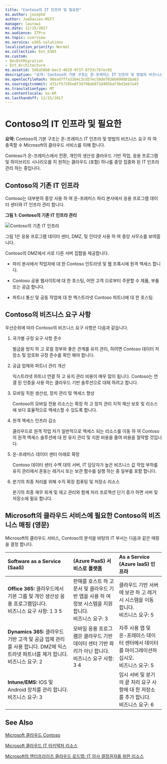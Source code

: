 ```yaml
---
title: "Contoso의 IT 인프라 및 필요한"
ms.author: josephd
author: JoeDavies-MSFT
manager: laurawi
ms.date: 12/15/2017
ms.audience: ITPro
ms.topic: overview
ms.service: o365-solutions
localization_priority: Normal
ms.collection: Ent_O365
ms.custom:
- DecEntMigration
- Ent_Architecture
ms.assetid: 5d6a58b8-bec3-4629-9737-8733c7b7ec92
description: "요약: Contoso의 기본 구조는 온-프레미스 IT 인프라 및 방법의 비즈니스 요구 하 여 충족할 수 Microsoft의 클라우드 서비스를 이해 합니다."
ms.openlocfilehash: 98ead7ffa3164c3cd57ec50def836b690881ba63
ms.sourcegitcommit: d31cf57295e8f3d798ab971d405baf3bd3eb7a45
ms.translationtype: MT
ms.contentlocale: ko-KR
ms.lasthandoff: 12/15/2017
---
```

# <a name="contosos-it-infrastructure-and-needs"></a>Contoso의 IT 인프라 및 필요한

 **요약:** Contoso의 기본 구조는 온-프레미스 IT 인프라 및 방법의 비즈니스 요구 하 여 충족할 수 Microsoft의 클라우드 서비스를 이해 합니다.
  
Contoso가 온-프레미스에서 전환, 개인의 생산성 클라우드 기반 작업, 응용 프로그램 및 하이브리드 시나리오를 지 원하는 클라우드 (포함) 하나를 중앙 집중화 된 IT 인프라 관리 하는 중입니다.
  
## <a name="contosos-existing-it-infrastructure"></a>Contoso의 기존 IT 인프라

Contoso는 대부분의 중앙 사용 하 여 온-프레미스 파리 본사에서 응용 프로그램 데이터 센터와 IT 인프라 관리 합니다.
  
**그림 1: Contoso의 기존 IT 인프라 관리**

![Contoso의 기존 IT 인프라](images/Contoso_Poster/Existing_IT.png)
  
그림 1은 응용 프로그램 데이터 센터, DMZ, 및 인터넷 사용 하 여 중앙 사무소를 보여줍니다.
  
Contoso의 DMZ에서 서로 다른 서버 집합을 제공합니다.
  
- 파리 본사에서 작업자에 대 한 Contoso 인트라넷 및 웹 프록시에 원격 액세스 합니다.
    
- Contoso 공용 웹사이트에 대 한 호스팅, 어떤 고객 으로부터 주문할 수 제품, 부품 또는 공급 합니다.
    
- 파트너 통신 및 공동 작업에 대 한 엑스트라넷 Contoso 파트너에 대 한 호스팅.
    
## <a name="contosos-business-needs"></a>Contoso의 비즈니스 요구 사항

우선순위에 따라 Contoso의 비즈니스 요구 사항은 다음과 같습니다.
  
1. 국가별 규정 요구 사항 준수
    
    벌금을 방지 하 고 로컬 정부와 좋은 관계를 유지 관리, 하려면 Contoso 데이터 저장소 및 암호화 규정 준수를 확인 해야 합니다.
    
2. 공급 업체와 파트너 관리 개선
    
    익스트라넷 파트너 연결 하 고 유지 관리 비용이 매우 많이 됩니다. Contoso는 연결 된 인증을 사용 하는 클라우드 기반 솔루션으로 대체 하려고 합니다.
    
3. 모바일 직원 생산성, 장치 관리 및 액세스 향상
    
    Contoso의 모바일 전용 리소스는 확장 하 고 장치 관리 지적 재산 보호 및 리소스에 보다 효율적으로 액세스할 수 있도록 합니다.
    
4. 원격 액세스 인프라 감소
    
    클라우드로 원격 작업 자가 일반적으로 액세스 되는 리소스를 이동 하 여 Contoso의 원격 액세스 솔루션에 대 한 유지 관리 및 지원 비용을 줄여 비용을 절약할 것입니다.
    
5. 온-프레미스 데이터 센터 아래로 확장
    
    Contoso 데이터 센터 수백 대의 서버, IT 담당자가 높은 비즈니스 값 작업 부하를 유지 관리에서 혼동는 레거시 또는 보관 함수를 실행 하는 중 일부를 포함 합니다.
    
6. 분기의 최종 처리를 위해 수직 확장 컴퓨팅 및 저장소 리소스
    
    분기의 최종 재무 회계 및 재고 관리와 함께 처리 프로젝션 단기 증가 하면 서버 및 저장소에 필요 합니다.
    
## <a name="mapping-contosos-business-needs-to-microsofts-cloud-offerings"></a>Microsoft의 클라우드 서비스에 필요한 Contoso의 비즈니스 매핑 (영문)

Microsoft의 클라우드 서비스, Contoso의 분석을 바탕의 IT 부서는 다음과 같은 매핑을 결정 합니다.
  
|**Software as a Service (SaaS)**|**(Azure PaaS) 서비스로 플랫폼**|**As a Service (Azure IaaS) 인프라**|
|:-----|:-----|:-----|
|**Office 365:** 클라우드에서 기본 그룹 및 개인 생산성 응용 프로그램입니다. <br/> 비즈니스 요구 사항: 1 3 5  <br/> |판매를 호스트 하 고 문서 및 클라우드 기반 앱을 사용 하 여 정보 시스템을 지원 합니다.  <br/> 비즈니스 요구: 3  <br/> |클라우드 기반 서버에 보관 하 고 레거시 시스템을 이동 합니다.  <br/> 비즈니스 요구: 5  <br/> |
|**Dynamics 365:** 클라우드 기반 고객 및 공급 업체 관리를 사용 합니다. DMZ에 익스트라넷 파트너를 제거 합니다.<br/> 비즈니스 요구: 2  <br/> |모바일 응용 프로그램은 클라우드 기반 데이터 센터 기반 파리가 아닌 합니다.  <br/> 비즈니스 요구 사항: 3 4  <br/> |자주 사용 앱 및 온-프레미스 데이터 센터에서 데이터를 마이그레이션하십시오.  <br/> 비즈니스 요구: 5  <br/> |
|**Intune/EMS:** IOS 및 Android 장치를 관리 합니다. <br/> 비즈니스 요구: 3  <br/> ||임시 서버 및 분기의 끝 처리 요구 사항에 대 한 저장소를 추가 합니다.  <br/> 비즈니스 요구: 6  <br/> |
   
## <a name="see-also"></a>See Also

[Microsoft 클라우드 Contoso](contoso-in-the-microsoft-cloud.md)
  
[Microsoft 클라우드 IT 아키텍처 리소스](microsoft-cloud-it-architecture-resources.md)

[Microsoft의 엔터프라이즈 클라우드 로드맵: IT 의사 결정권자를 위한 리소스](https://sway.com/FJ2xsyWtkJc2taRD)


